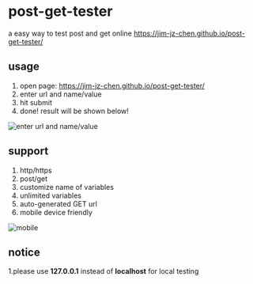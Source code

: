 # post-get-tester
a easy way to test post and get online
https://jim-jz-chen.github.io/post-get-tester/


## usage
1. open page: https://jim-jz-chen.github.io/post-get-tester/
2. enter url and name/value
3. hit submit
4. done! result will be shown below!

![`enter url and name/value`](https://i.ibb.co/3vN2cSL/Screen-Shot-2019-07-24-at-1-01-17-pm.png)

## support
1. http/https
2. post/get
3. customize name of variables
4. unlimited variables
6. auto-generated GET url 
5. mobile device friendly

![`mobile`](https://i.ibb.co/GsbqCks/small.jpg)

## notice
1.please use **127.0.0.1** instead of **localhost** for local testing
